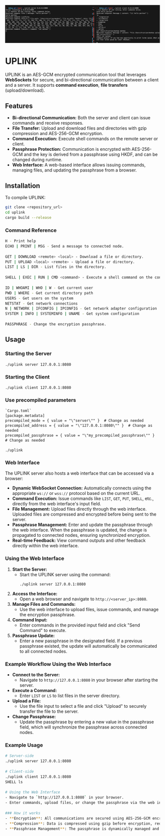 <img src="https://raw.githubusercontent.com/krystianbajno/krystianbajno/main/img/uplink.png"/>


# UPLINK

UPLINK is an AES-GCM encrypted communication tool that leverages **WebSockets** for secure, and bi-directional communication between a client and a server. It supports **command execution**, **file transfers** (upload/download).

## Features

- **Bi-directional Communication:** Both the server and client can issue commands and receive responses.
- **File Transfer:** Upload and download files and directories with gzip compression and AES-256-GCM encryption.
- **Command Execution:** Execute shell commands on the remote server or client.
- **Passphrase Protection:** Communication is encrypted with AES-256-GCM and the key is derived from a passphrase using HKDF, and can be changed during runtime.
- **Web Interface:** A web-based interface allows issuing commands, managing files, and updating the passphrase from a browser.

## Installation

To compile UPLINK:

```sh
git clone <repository_url>
cd uplink
cargo build --release
```

### Command Reference
```bash
H - Print help
ECHO | PRINT | MSG - Send a message to connected node.

GET | DOWNLOAD <remote> <local> - Download a file or directory.
PUT | UPLOAD <local> <remote> - Upload a file or directory.
LIST | LS | DIR - List files in the directory.

SHELL | EXEC | RUN | CMD <command> - Execute a shell command on the connected node.

ID | WHOAMI | WHO | W - Get current user
PWD | WHERE - Get current directory path
USERS - Get users on the system
NETSTAT - Get network connections
N | NETWORK | IFCONFIG | IPCONFIG - Get network adapter configuration
SYSTEM | INFO | SYSTEMINFO | UNAME - Get system configuration

PASSPHRASE - Change the encryption passphrase.
```

## Usage
### Starting the Server
```
./uplink server 127.0.0.1:8080
```
### Starting the Client
```
./uplink client 127.0.0.1:8080
```

### Use precompiled parameters
```
`Cargo.toml`
[package.metadata]
precompiled_mode = { value = "\"server\"" }  # Change as needed
precompiled_address = { value = "\"127.0.0.1:8080\"" }  # Change as needed
precompiled_passphrase = { value = "\"my_precompiled_passphrase\"" }  # Change as needed

./uplink
```

### Web Interface
The UPLINK server also hosts a web interface that can be accessed via a browser:

- **Dynamic WebSocket Connection:** Automatically connects using the appropriate `ws://` or `wss://` protocol based on the current URL.
- **Command Execution:** Issue commands like `LIST`, `GET`, `PUT`, `SHELL`, etc., directly from the web interface's input field.
- **File Management:** Upload files directly through the web interface. Uploaded files are compressed and encrypted before being sent to the server.
- **Passphrase Management:** Enter and update the passphrase through the web interface. When the passphrase is updated, the change is propagated to connected nodes, ensuring synchronized encryption.
- **Real-time Feedback:** View command outputs and other feedback directly within the web interface.

### Using the Web Interface

1. **Start the Server:** 
   - Start the UPLINK server using the command:
     ```sh
     ./uplink server 127.0.0.1:8080
     ```
2. **Access the Interface:** 
   - Open a web browser and navigate to `http://<server_ip>:8080`.
3. **Manage Files and Commands:**
   - Use the web interface to upload files, issue commands, and manage the encryption passphrase.
4. **Command Input:**
   - Enter commands in the provided input field and click "Send Command" to execute.
5. **Passphrase Update:**
   - Enter a new passphrase in the designated field. If a previous passphrase existed, the update will automatically be communicated to all connected nodes.

### Example Workflow Using the Web Interface

- **Connect to the Server:**
  - Navigate to `http://127.0.0.1:8080` in your browser after starting the server.
- **Execute a Command:**
  - Enter `LIST` or `LS` to list files in the server directory.
- **Upload a File:**
  - Use the file input to select a file and click "Upload" to securely transfer the file to the server.
- **Change Passphrase:**
  - Update the passphrase by entering a new value in the passphrase field, which will synchronize the passphrase across connected nodes.

### Example Usage

```sh
# Server-side
./uplink server 127.0.0.1:8080

# Client-side
./uplink client 127.0.0.1:8080
SHELL ls

# Using the Web Interface
- Navigate to `http://127.0.0.1:8080` in your browser.
- Enter commands, upload files, or change the passphrase via the web interface.

### How it works
- **Encryption**: All communications are secured using AES-256-GCM encryption.
- **Compression**: Data is compressed using gzip before encryption, reducing transmission size.
- **Passphrase Management**: The passphrase is dynamically managed and can be updated during a session. Updates are automatically synchronized across connected nodes.